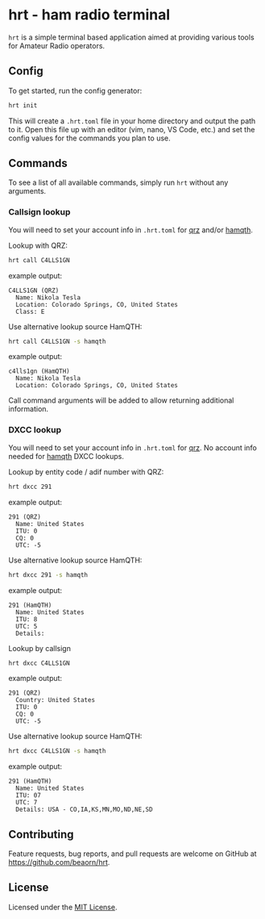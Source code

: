 # hrt - ham radio terminal

`hrt` is a simple terminal based application aimed at providing various tools for Amateur Radio operators.

## Config

To get started, run the config generator:

```bash
hrt init
```

This will create a `.hrt.toml` file in your home directory and output the path to it. Open this file up with an editor (vim, nano, VS Code, etc.) and set the config values for the commands you plan to use.

## Commands

To see a list of all available commands, simply run `hrt` without any arguments.

### Callsign lookup

You will need to set your account info in `.hrt.toml` for [qrz](https://www.qrz.com) and/or [hamqth](https://www.hamqth.com).

Lookup with QRZ:
```bash
hrt call C4LLS1GN
```

example output:
```
C4LLS1GN (QRZ)
  Name: Nikola Tesla
  Location: Colorado Springs, CO, United States
  Class: E
```

Use alternative lookup source HamQTH:
```bash
hrt call C4LLS1GN -s hamqth
```

example output:
```
c4lls1gn (HamQTH)
  Name: Nikola Tesla
  Location: Colorado Springs, CO, United States
```

Call command arguments will be added to allow returning additional information.

### DXCC lookup

You will need to set your account info in `.hrt.toml` for [qrz](https://www.qrz.com). No account info needed for [hamqth](https://www.hamqth.com) DXCC lookups.

Lookup by entity code / adif number with QRZ:
```bash
hrt dxcc 291
```

example output:
```
291 (QRZ)
  Name: United States
  ITU: 0
  CQ: 0
  UTC: -5
```

Use alternative lookup source HamQTH:
```bash
hrt dxcc 291 -s hamqth
```

example output:
```
291 (HamQTH)
  Name: United States
  ITU: 8
  UTC: 5
  Details:
```

Lookup by callsign
```bash
hrt dxcc C4LLS1GN
```

example output:
```
291 (QRZ)
  Country: United States
  ITU: 0
  CQ: 0
  UTC: -5
```

Use alternative lookup source HamQTH:
```bash
hrt dxcc C4LLS1GN -s hamqth
```

example output:
```
291 (HamQTH)
  Name: United States
  ITU: 07
  UTC: 7
  Details: USA - CO,IA,KS,MN,MO,ND,NE,SD
```

## Contributing

Feature requests, bug reports, and pull requests are welcome on GitHub at https://github.com/beaorn/hrt.

## License

Licensed under the [MIT License](LICENSE.md).